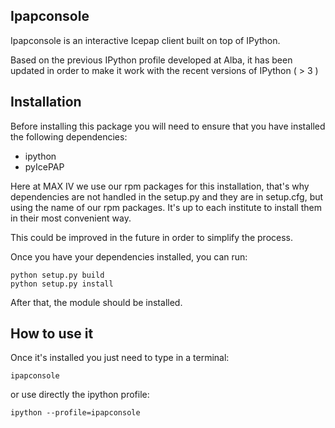 
Ipapconsole
-----------

Ipapconsole is an interactive Icepap client built on top of IPython.

Based on the previous IPython profile developed at Alba, it has been updated in
order to make it work with the recent versions of IPython ( > 3 )


Installation
------------
Before installing this package you will need to ensure that you have installed
the following dependencies:

- ipython
- pyIcePAP

Here at MAX IV we use our rpm packages for this installation, that's why dependencies
are not handled in the setup.py and they are in setup.cfg, but using the name of
our rpm packages.
It's up to each institute to install them in their most convenient way.

This could be improved in the future in order to simplify the process.

Once you have your dependencies installed, you can run:

```
python setup.py build
python setup.py install
```

After that, the module should be installed.

How to use it
-------------
Once it's installed you just need to type in a terminal:

```
ipapconsole
```

or use directly the ipython profile:

```
ipython --profile=ipapconsole
```
